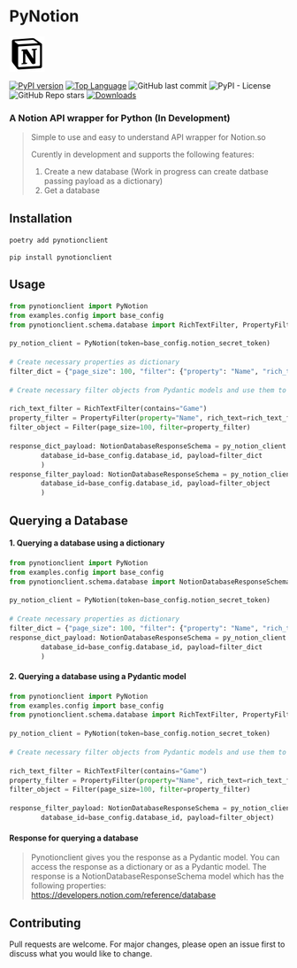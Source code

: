 # PyNotion

<img src="assets/notion.png" alt="Notion Logo" height="64" width="64">
<br>

[![PyPI version](https://badge.fury.io/py/PyNotionclient.svg)](https://badge.fury.io/py/PyNotionclient)
[![Top Language](https://img.shields.io/github/languages/top/pythonhubdev/PyNotion)](https://img.shields.io/github/languages/top/pythonhubdev/PyNotion)
![GitHub last commit](https://img.shields.io/github/last-commit/pythonhubdev/PyNotion)
![PyPI - License](https://img.shields.io/pypi/l/pynotionclient)
![GitHub Repo stars](https://img.shields.io/github/stars/pythonhubdev/PyNotion?style=social)
[![Downloads](https://static.pepy.tech/personalized-badge/pynotionclient?period=month&units=international_system&left_color=black&right_color=brightgreen&left_text=Downloads)](https://pepy.tech/project/pynotionclient)

### A Notion API wrapper for Python (In Development)

> Simple to use and easy to understand API wrapper for Notion.so
>
>Curently in development and supports the following features:
> 1. Create a new database (Work in progress can create datbase passing payload as a dictionary)
> 2. Get a database

## Installation

`poetry add pynotionclient`

`pip install pynotionclient`

## Usage

```python
from pynotionclient import PyNotion
from examples.config import base_config
from pynotionclient.schema.database import RichTextFilter, PropertyFilter, Filter, NotionDatabaseResponseSchema

py_notion_client = PyNotion(token=base_config.notion_secret_token)

# Create necessary properties as dictionary
filter_dict = {"page_size": 100, "filter": {"property": "Name", "rich_text": {"contains": "Home"}}}

# Create necessary filter objects from Pydantic models and use them to query the database.

rich_text_filter = RichTextFilter(contains="Game")
property_filter = PropertyFilter(property="Name", rich_text=rich_text_filter)
filter_object = Filter(page_size=100, filter=property_filter)

response_dict_payload: NotionDatabaseResponseSchema = py_notion_client.database.query_database(
        database_id=base_config.database_id, payload=filter_dict
        )
response_filter_payload: NotionDatabaseResponseSchema = py_notion_client.database.query_database(
        database_id=base_config.database_id, payload=filter_object
        )
```

## Querying a Database

#### 1. Querying a database using a dictionary

```python
from pynotionclient import PyNotion
from examples.config import base_config
from pynotionclient.schema.database import NotionDatabaseResponseSchema

py_notion_client = PyNotion(token=base_config.notion_secret_token)

# Create necessary properties as dictionary
filter_dict = {"page_size": 100, "filter": {"property": "Name", "rich_text": {"contains": "Home"}}}
response_dict_payload: NotionDatabaseResponseSchema = py_notion_client.database.query_database(
        database_id=base_config.database_id, payload=filter_dict
        )
```

#### 2. Querying a database using a Pydantic model

```python
from pynotionclient import PyNotion
from examples.config import base_config
from pynotionclient.schema.database import RichTextFilter, PropertyFilter, Filter, NotionDatabaseResponseSchema

py_notion_client = PyNotion(token=base_config.notion_secret_token)

# Create necessary filter objects from Pydantic models and use them to query the database.

rich_text_filter = RichTextFilter(contains="Game")
property_filter = PropertyFilter(property="Name", rich_text=rich_text_filter)
filter_object = Filter(page_size=100, filter=property_filter)

response_filter_payload: NotionDatabaseResponseSchema = py_notion_client.database.query_database(
        database_id=base_config.database_id, payload=filter_object)
```

#### Response for querying a database

> Pynotionclient gives you the response as a Pydantic model. You can access the response as a dictionary or as a
> Pydantic model. The response is a NotionDatabaseResponseSchema model which has the following
> properties: https://developers.notion.com/reference/database

## Contributing

Pull requests are welcome. For major changes, please open an issue first to discuss what you would like to change.